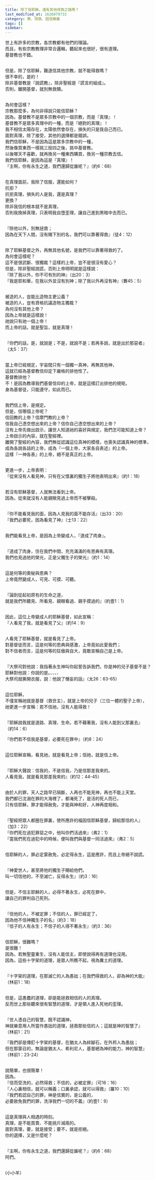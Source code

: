 ```yaml
---
title: 除了信耶穌，還有其他得救之路嗎？
last_modified_at: 1626079733
category: 罪、得救、因信稱義
tags: []
sidebar: 
---
```


<p>世上有許多的宗教，各宗教都有他們的理論。<br/>
而且，有些宗教教理非常合邏輯，聽起來也很好，很有道理。<br/>
基督教也不錯。</p>
<p><br/>
但是，除了信耶穌，難道信其他宗教，就不能得救嗎？<br/>
很不幸的，是的！<br/>
除非基督教是『說謊教』，除非聖經是『謊言的組成』。<br/>
否則，離開基督，就別無救贖。</p>
<p><br/>
為何會這樣？<br/>
宗教那麼多，為何非得說只能信耶穌？<br/>
因為，基督教不是眾多宗教中的一個宗教，而是『真理』！<br/>
基督教不是眾多真理中的一種，而是『絕對的真理』！<br/>
我不相信太陽存在，太陽依然會存在，損失的只是我自己而已。<br/>
面對真理，除了接受，其他的選擇都是錯誤。<br/>
我們信耶穌，不是因為這是眾多宗教中的一種，<br/>
然後像買東西一樣挑三撿四之後，挑中基督教。<br/>
以後哪天不喜歡，就再換另一種東西購買，換另一種宗教去信。<br/>
我們信耶穌，是因為這是『真理』！<br/>
『主啊，你有永生之道，我們還歸從誰呢？』（約6：68）</p>
<p><br/>
在真理面前，我除了信服，還能如何？<br/>
抗拒？<br/>
抗拒真理，損失的人是我，還是真理？<br/>
更換？<br/>
除非我信的根本就不是真理，<br/>
否則我換掉真理，只表明我自墮歪理，讓自己進到黑暗中去而已。</p>
<p><br/>
『除他以外，別無拯救；<br/>
因為在天下人間，沒有賜下別的名，我們可以靠著得救』（徒4：12）</p>
<p><br/>
除了耶穌基督之外，再無其他名號，是我們可以靠著得救的了。<br/>
為何會這樣呢？<br/>
這不是很武斷、很獨裁？這樣的上帝，豈不是很沒有愛心？<br/>
但是，除非聖經說謊，否則上帝明明就是這樣說：<br/>
『除了我以外，你不可有別的神』（出20：3）<br/>
『我是耶和華，在我以外並沒有別神；除了我以外再沒有神』（賽45：5）</p>
<p><br/>
被造的人，豈能比造物主更公義？<br/>
被造的人，豈有資格抗議造物主獨裁？<br/>
為何沒有其他上帝？<br/>
因為上帝就是這樣說！<br/>
祂說只有祂一個上帝！<br/>
而上帝的話，就是聖旨，就是真理！</p>
<p><br/>
『你們的話，是，就說是；不是，就說不是；若再多說，就是出於那惡者』<br/>
（太5：37）</p>
<p><br/>
當上帝已經規定，宇宙間只有一個獨一真神，再無其他神，<br/>
這就已經為基督教信仰定下嚴格的排他性了。<br/>
基督教排他？<br/>
不！是因為教導我們基督信仰的上帝，就是這樣訂出排他的規矩。<br/>
身為基督徒，只能遵守，如此而已。</p>
<p><br/>
我們信上帝，是規定。<br/>
但是，信哪個上帝呢？<br/>
信回教的上帝？信摩門教的上帝？<br/>
信我自己憑空想出來的上帝？信你自己憑空想出來的上帝？<br/>
沒有上帝先做出啟示，讓世人知道祂的喜好與規定，我們怎可能知道上帝？<br/>
上帝啟示的內容，就在聖經裡。<br/>
離開了聖經的內容，我們無從認識這位真神的模樣，也喪失認識真神的標準，<br/>
成為各說各話的上帝，成為『一個上帝，大家各自表述』的上帝。<br/>
這樣『一神各表』的上帝，絕不是真正的上帝。</p>
<p><br/>
更進一步，上帝表明：<br/>
『從來沒有人看見神，只有在父懷裏的獨生子將他表明出來』（約1：18）</p>
<p><br/>
若沒有耶穌基督，人就無法看到上帝。<br/>
因為，從來就沒有人能親眼見過上帝而不被擊殺。</p>
<p><br/>
『你不能看見我的面，因為人見我的面不能存活』（出33：20）<br/>
『我們必要死，因為看見了神』（士13：22）</p>
<p><br/>
我們能看見上帝，是因為上帝變成人，『道成了肉身』。</p>
<p><br/>
『道成了肉身，住在我們中間，充充滿滿的有恩典有真理。<br/>
我們也見過他的榮光，正是父獨生子的榮光』（約1：14）</p>
<p><br/>
這是何等的奧秘與恩典？<br/>
上帝竟然變成人，可見、可摸、可聽。</p>
<p><br/>
『論到從起初原有的生命之道，<br/>
就是我們所聽見、所看見、親眼看過、親手摸過的』（約壹1：1）</p>
<p><br/>
因此，這位上帝變成人的耶穌基督，如此宣稱：<br/>
『人看見了我，就是看見了父』（約14：9）</p>
<p><br/>
人看見了耶穌基督，就是看見了上帝。<br/>
對基督徒而言，這是何等的恩典與感激，上帝竟如此愛我們；<br/>
對不信者而言，這是何等的狂傲與自大，竟敢宣稱自己是上帝。</p>
<p><br/>
『大祭司對他說：我指著永生神叫你起誓告訴我們，你是神的兒子基督不是？<br/>
耶穌對他說：你說的是。、、、、<br/>
大祭司就撕開衣服，說：他說了僭妄的話』（太26：63-65）</p>
<p><br/>
這位耶穌，<br/>
不僅宣稱祂就是基督（救世主），就是上帝的兒子（三位一體的聖子上帝），<br/>
祂更進一步宣稱：若不信祂，沒有人能得救！</p>
<p><br/>
『耶穌說我就是道路、真理、生命。若不藉著我，沒有人能到父那裏去』<br/>
（約14：6）</p>
<p>『你們若不信我是基督，必要死在罪中』（約8：24）</p>
<p><br/>
這位耶穌宣稱，看見祂，就是看見上帝；信祂，就是信上帝。</p>
<p><br/>
『耶穌大聲說：信我的，不是信我，乃是信那差我來的。<br/>
人看見我，就是看見那差我來的』（約12：44-45）</p>
<p><br/>
由於人的罪，天人之路早已隔斷，人再也不能見神，再也不能上天堂。<br/>
我們都已沈溺在罪的大海裡了，都淹死了，是活的死人而已，<br/>
只有信耶穌，罪才能得赦免，才能與神和好，人神再度相和。</p>
<p><br/>
『聖經把眾人都圈在罪裏，使所應許的福因信耶穌基督，歸給那信的人』<br/>
（加3：22）<br/>
『你們死在過犯罪惡之中，他叫你們活過來』（弗2：1）<br/>
『當我們死在過犯中的時候，便叫我們與基督一同活過來』（弗2：5）</p>
<p><br/>
信耶穌的人，罪必定蒙赦免，必定得永生，這是應許，而且上帝絕不說謊。</p>
<p><br/>
『神愛世人，甚至將他的獨生子賜給他們，<br/>
叫一切信他的，不至滅亡，反得永生』（約3：16）</p>
<p><br/>
但是，不信主耶穌的人，必得不著永生，必死在罪中，<br/>
讓自己的罪判自己死刑。</p>
<p><br/>
『信他的人，不被定罪；不信的人，罪已經定了，<br/>
因為他不信神獨生子的名』（約3：18）<br/>
『信子的人有永生；不信子的人得不著永生』（約3：36）</p>
<p><br/>
信耶穌，很難嗎？<br/>
是很難！<br/>
因為，若無聖靈重生，沒有人能信主，即使說得再有道理也沒用。<br/>
因為，這些十字架的道理，是眾人所瞧不起，視為糞土的道理。</p>
<p><br/>
『十字架的道理，在那滅亡的人為愚拙；在我們得救的人，卻為神的大能』<br/>
（林前1：18）</p>
<p><br/>
但是，這愚蠢的道理，卻是能拯救相信的人的真理。<br/>
反而世上那些聽來很有智慧的道理，才是領人進入死地的歪理。</p>
<p><br/>
『世人憑自己的智慧，既不認識神，<br/>
神就樂意用人所當作愚拙的道理，拯救那些信的人；這就是神的智慧了』<br/>
（林前1：21）</p>
<p>『我們卻是傳釘十字架的基督，在猶太人為絆腳石，在外邦人為愚拙；<br/>
但在那蒙召的，無論是猶太人、希利尼人，基督總為神的能力，神的智慧』<br/>
（林前1：23-24）</p>
<p><br/>
說簡單，也很簡單！<br/>
因為，<br/>
『信而受洗的，必然得救；不信的，必被定罪』（可16：16）<br/>
『人心裏相信，就可以稱義；口裏承認，就可以得救』（羅10：10）<br/>
『我們若認自己的罪，神是信實的，是公義的，<br/>
必要赦免我們的罪，洗淨我們一切的不義』（約壹1：9）</p>
<p><br/>
這是真理與人相遇的時刻。<br/>
真理，是不能買賣、不能挑斤減兩的。<br/>
面對真理，要，就是接受；要不，就是拒絕。<br/>
你的選擇，又是什麼呢？</p>
<p><br/>
『主啊，你有永生之道，我們還歸從誰呢？』（約6：68）<br/>
阿們。</p>
<p><br/>
(小小羊）</p>
<p> </p>
<p> </p>
